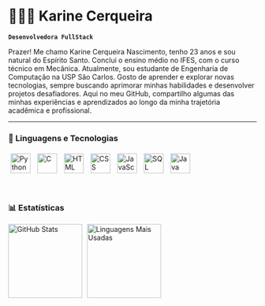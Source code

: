 # 👩🏻‍💻 Karine Cerqueira

**`Desenvolvedora FullStack`**

Prazer! Me chamo Karine Cerqueira Nascimento, tenho 23 anos e sou natural do Espírito Santo. Conclui o ensino médio no IFES, com o curso técnico em Mecânica. Atualmente, sou estudante de Engenharia de Computação na USP São Carlos. Gosto de aprender e explorar novas tecnologias, sempre buscando aprimorar minhas habilidades e desenvolver projetos desafiadores. Aqui no meu GitHub, compartilho algumas das minhas experiências e aprendizados ao longo da minha trajetória acadêmica e profissional.

<!--
<p align="left">
    <a href="https://github.com/KarineCerqueira?tab=repositories&sort=stargazers">
        <img 
            alt="Total de estrelas" 
            title="Total de estrelas GitHub" 
            src="https://custom-icon-badges.demolab.com/github/stars/KarineCerqueira?color=55960c&style=for-the-badge&labelColor=488207&logo=star&label=estrelas"
        />
    </a>
    <a href="https://github.com/KarineCerqueira?tab=followers">
        <img 
            alt="Seguidores" 
            title="Me siga no GitHub" 
            src="https://custom-icon-badges.demolab.com/github/followers/KarineCerqueira?color=236ad3&labelColor=1155ba&style=for-the-badge&logo=github&label=Seguidores&logoColor=white"
        />
    </a>
</p>
-->

---

### 🤖 Linguagens e Tecnologias

<p align="left">
    <img 
        alt="Python" 
        title="Python"
        width="40px" 
        style="margin: 5px;" 
        src="https://cdn.jsdelivr.net/gh/devicons/devicon@latest/icons/python/python-original.svg" 
    />
    <img 
        alt="C"
        title="C" 
        width="40px" 
        style="margin: 5px;" 
        src="https://cdn.jsdelivr.net/gh/devicons/devicon@latest/icons/c/c-original.svg" 
    />  
    <img 
        alt="HTML"
        title="HTML" 
        width="40px" 
        style="margin: 5px;" 
        src="https://cdn.jsdelivr.net/gh/devicons/devicon@latest/icons/html5/html5-original.svg" 
    />
    <img 
        alt="CSS" 
        title="CSS"
        width="40px" 
        style="margin: 5px;" 
        src="https://cdn.jsdelivr.net/gh/devicons/devicon@latest/icons/css3/css3-original.svg" 
    />
    <img 
        alt="JavaScript" 
        title="JavaScript"
        width="40px" 
        style="margin: 5px;" 
        src="https://cdn.jsdelivr.net/gh/devicons/devicon@latest/icons/javascript/javascript-original.svg" 
    />
    <img 
        alt="SQL"
        title="SQL" 
        width="40px" 
        style="margin: 5px;" 
        src="https://cdn.jsdelivr.net/gh/devicons/devicon@latest/icons/azuresqldatabase/azuresqldatabase-original.svg" 
    />
    <img 
        alt="Java"
        title="Java" 
        width="40px" 
        style="margin: 5px;" 
        src="https://cdn.jsdelivr.net/gh/devicons/devicon@latest/icons/java/java-original.svg" 
    />
</p>

<!--
<img 
    align="left" 
    alt="React"
    title="React" 
    width="30px" 
    style="padding-right: 10px;" 
    src="https://cdn.jsdelivr.net/gh/devicons/devicon@latest/icons/react/react-original.svg" 
/>
<img 
    align="left" 
    alt="Next.js" 
    title="Next.js"
    width="30px" 
    style="padding-right: 10px;" 
    src="https://cdn.jsdelivr.net/gh/devicons/devicon@latest/icons/nextjs/nextjs-original.svg" 
/>
-->


<br/>

### 📊 Estatísticas

<p>
<div style="display: flex; align-items: center; gap: 10px;">
  <img 
    alt="GitHub Stats" 
    height="150" 
    src="https://github-readme-stats.vercel.app/api?username=KarineCerqueira&show_icons=true&theme=tokyonight&locale=pt-br&cache_seconds=1000" 
  />
  <img 
    alt="Linguagens Mais Usadas" 
    height="150" 
    src="https://github-readme-stats.vercel.app/api/top-langs/?username=KarineCerqueira&theme=tokyonight&layout=compact&custom_title=Tecnologias&langs_count=9&cache_seconds=1000" 
  />
</div>

</p>


